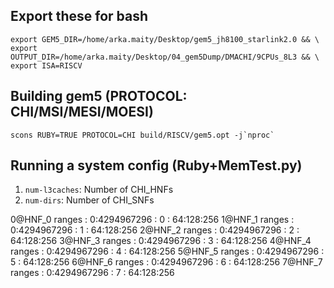 
## Export these for bash
```
export GEM5_DIR=/home/arka.maity/Desktop/gem5_jh8100_starlink2.0 && \
export OUTPUT_DIR=/home/arka.maity/Desktop/04_gem5Dump/DMACHI/9CPUs_8L3 && \
export ISA=RISCV
```


## Building gem5 (PROTOCOL: CHI/MSI/MESI/MOESI)

```
scons RUBY=TRUE PROTOCOL=CHI build/RISCV/gem5.opt -j`nproc`
```

## Running a system config (Ruby+MemTest.py)
1. `num-l3caches`: Number of CHI_HNFs
2. `num-dirs`: Number of CHI_SNFs

0@HNF_0 ranges : 0:4294967296 : 0 : 64:128:256
1@HNF_1 ranges : 0:4294967296 : 1 : 64:128:256
2@HNF_2 ranges : 0:4294967296 : 2 : 64:128:256
3@HNF_3 ranges : 0:4294967296 : 3 : 64:128:256
4@HNF_4 ranges : 0:4294967296 : 4 : 64:128:256
5@HNF_5 ranges : 0:4294967296 : 5 : 64:128:256
6@HNF_6 ranges : 0:4294967296 : 6 : 64:128:256
7@HNF_7 ranges : 0:4294967296 : 7 : 64:128:256